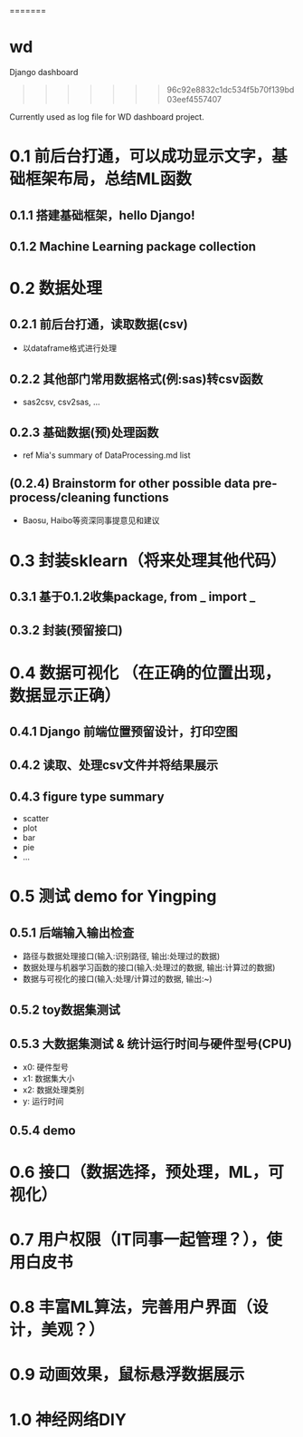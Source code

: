 
=======
# wd
Django dashboard
>>>>>>> 96c92e8832c1dc534f5b70f139bd03eef4557407

Currently used as log file for WD dashboard project.

# 0.1 前后台打通，可以成功显示文字，基础框架布局，总结ML函数
## 0.1.1 搭建基础框架，hello Django!
## 0.1.2 Machine Learning package collection

# 0.2 数据处理
## 0.2.1 前后台打通，读取数据(csv)
- 以dataframe格式进行处理
## 0.2.2 其他部门常用数据格式(例:sas)转csv函数
- sas2csv, csv2sas, ...
## 0.2.3 基础数据(预)处理函数
- ref Mia's summary of DataProcessing.md list
## (0.2.4) Brainstorm for other possible data pre-process/cleaning functions
- Baosu, Haibo等资深同事提意见和建议

# 0.3 封装sklearn（将来处理其他代码）
## 0.3.1 基于0.1.2收集package, from _ import _ 
## 0.3.2 封装(预留接口)


# 0.4 数据可视化 （在正确的位置出现，数据显示正确）
## 0.4.1 Django 前端位置预留设计，打印空图
## 0.4.2 读取、处理csv文件并将结果展示
## 0.4.3 figure type summary
- scatter
- plot
- bar
- pie
- ...

# 0.5 测试 demo for Yingping

## 0.5.1 后端输入输出检查
- 路径与数据处理接口(输入:识别路径, 输出:处理过的数据)
- 数据处理与机器学习函数的接口(输入:处理过的数据, 输出:计算过的数据)
- 数据与可视化的接口(输入:处理/计算过的数据, 输出:~)

## 0.5.2 toy数据集测试

## 0.5.3 大数据集测试 & 统计运行时间与硬件型号(CPU)

- x0: 硬件型号
- x1: 数据集大小
- x2: 数据处理类别
- y: 运行时间

## 0.5.4 demo


# 0.6 接口（数据选择，预处理，ML，可视化）
# 0.7 用户权限（IT同事一起管理？），使用白皮书
# 0.8 丰富ML算法，完善用户界面（设计，美观？）
# 0.9 动画效果，鼠标悬浮数据展示
# 1.0 神经网络DIY








